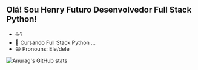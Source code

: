 ## Olá! Sou Henry Futuro Desenvolvedor Full Stack Python!




- ☕?
- 📕 Cursando Full Stack Python ...
- 😄 Pronouns: Ele/dele


![Anurag's GitHub stats](https://github-readme-stats.vercel.app/api?username=CAPhenry&theme=dark&show_icons=true)
